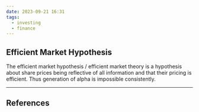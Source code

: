 ```yaml
---
date: 2023-09-21 16:31
tags:
  - investing
  - finance
---
```

## Efficient Market Hypothesis

The efficient market hypothesis / efficient market theory is a hypothesis about share prices being reflective of all information and that their pricing is efficient. Thus generation of alpha is impossible consistently. 






---
## References